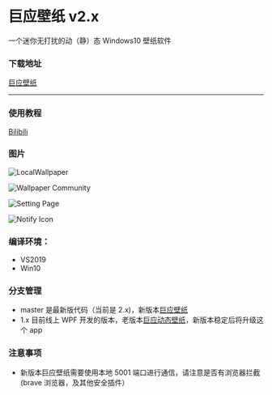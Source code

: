 # 巨应壁纸 v2.x

一个迷你无打扰的动（静）态 Windows10 壁纸软件

### 下载地址

[巨应壁纸](https://www.microsoft.com/store/apps/9N1S487WCGWR)

---

### 使用教程
[Bilibili](https://www.bilibili.com/video/BV1ph411872V/)

### 图片
![LocalWallpaper](https://github.com/giant-app/LiveWallpaper/blob/master/screenshots/1.png?raw=true)

![Wallpaper Community](https://github.com/giant-app/LiveWallpaper/blob/master/screenshots/2.png?raw=true)

![Setting Page](https://github.com/giant-app/LiveWallpaper/blob/master/screenshots/3.png?raw=true)

![Notify Icon](https://github.com/giant-app/LiveWallpaper/blob/master/screenshots/4.png?raw=true)

### 编译环境：

- VS2019
- Win10

### 分支管理

- master 是最新版代码（当前是 2.x)，新版本[巨应壁纸](https://www.microsoft.com/store/apps/9N1S487WCGWR)
- 1.x 目前线上 WPF 开发的版本，老版本[巨应动态壁纸](https://www.microsoft.com/store/apps/9MV8GK87MZ05)，新版本稳定后将升级这个 app

### 注意事项

- 新版本巨应壁纸需要使用本地 5001 端口进行通信，请注意是否有浏览器拦截(brave 浏览器，及其他安全插件）
